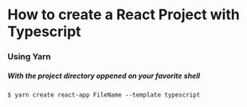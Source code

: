 # How to create a React Project with Typescript

### Using Yarn

##### With the project directory oppened on your favorite shell

```console
$ yarn create react-app FileName --template typescript
```
